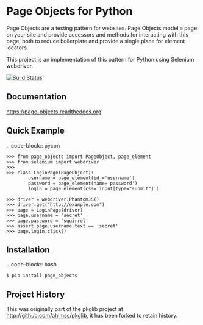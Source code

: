 Page Objects for Python
=======================

Page Objects are a testing pattern for websites. Page Objects model a page on
your site and provide accessors and methods for interacting with this page,
both to reduce boilerplate and provide a single place for element locators.

This project is an implementation of this pattern for Python using Selenium
webdriver.

[![Build Status](https://travis-ci.org/eeaston/page-objects.svg?branch=master)](https://travis-ci.org/eeaston/page-objects)



Documentation
-------------

https://page-objects.readthedocs.org


Quick Example
-------------

.. code-block:: pycon

    >>> from page_objects import PageObject, page_element
    >>> from selenium import webdriver
    >>>
    >>> class LoginPage(PageObject):
            username = page_element(id_='username')
            password = page_element(name='password')
            login = page_element(css='input[type="submit"]')

    >>> driver = webdriver.PhantomJS()
    >>> driver.get("http://example.com")
    >>> page = LoginPage(driver)
    >>> page.username = 'secret'
    >>> page.password = 'squirrel'
    >>> assert page.username.text == 'secret'
    >>> page.login.click()


Installation
------------

.. code-block:: bash

    $ pip install page_objects


Project History
---------------

This was originally part of the pkglib project at http://github.com/ahlmss/pkglib,
it has been forked to retain history.
